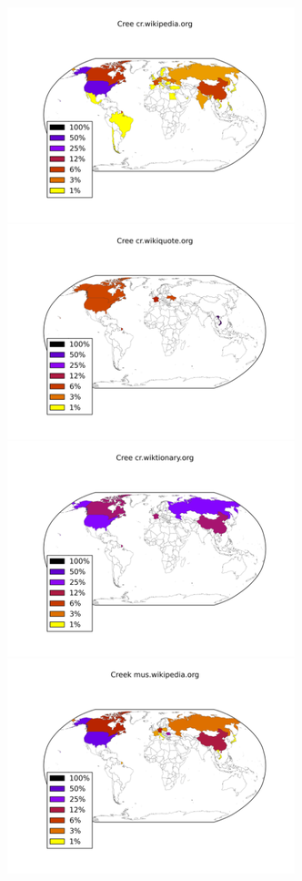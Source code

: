 ![](images/Cree-cr.wikipedia.org.png)
![](images/Cree-cr.wikiquote.org.png)
![](images/Cree-cr.wiktionary.org.png)
![](images/Creek-mus.wikipedia.org.png)
